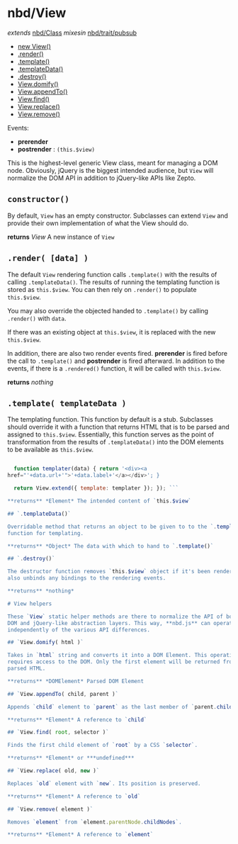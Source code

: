 # nbd/View
  *extends* [nbd/Class](../Class.md)
  *mixesin* [nbd/trait/pubsub](../trait/pubsub.md)

* [new View()](#constructor)
* [.render()](#render-data-)
* [.template()](#template-templatedata-)
* [.templateData()](#templatedata)
* [.destroy()](#destroy)
* [View.domify()](#viewdomify-html-)
* [View.appendTo()](#viewappendto-child-parent-)
* [View.find()](#viewfind-root-selector-)
* [View.replace()](#viewreplace-old-new-)
* [View.remove()](#viewremove-element-)

Events:
* __prerender__
* __postrender__ : `(this.$view)`

This is the highest-level generic View class, meant for managing a DOM node.
Obviously, jQuery is the biggest intended audience, but `View` will normalize
the DOM API in addition to jQuery-like APIs like Zepto.

## `constructor()`

By default, `View` has an empty constructor. Subclasses can extend `View` and
provide their own implementation of what the View should do.

**returns** *View* A new instance of `View`

## `.render( [data] )`

The default `View` rendering function calls `.template()` with the results of
calling `.templateData()`. The results of running the templating function is
stored as `this.$view`. You can then rely on `.render()` to populate
`this.$view`.

You may also override the objected handed to `.template()` by calling
`.render()` with `data`.

If there was an existing object at `this.$view`, it is replaced with the new
`this.$view`.

In addition, there are also two render events fired. **prerender** is fired
before the call to `.template()` and **postrender** is fired afterward. In
addition to the events, if there is a `.rendered()` function, it will be called
with `this.$view`.

**returns** *nothing*

## `.template( templateData )`

The templating function. This function by default is a stub. Subclasses should
override it with a function that returns HTML that is to be parsed and assigned
to `this.$view`. Essentially, this function serves as the point of
transformation from the results of `.templateData()` into the DOM elements to
be available as `this.$view`.

```js define(['jquery', 'nbd/util/pipe', 'nbd/View'], function($, pipe, View) {

  function templater(data) { return '<div><a
href="'+data.url+'">'+data.label+'</a></div>'; }

  return View.extend({ template: templater }); }); ```

**returns** *Element* The intended content of `this.$view`

## `.templateData()`

Overridable method that returns an object to be given to to the `.template()`
function for templating.

**returns** *Object* The data with which to hand to `.template()`

## `.destroy()`

The destructor function removes `this.$view` object if it's been rendered. It
also unbinds any bindings to the rendering events.

**returns** *nothing*

# View helpers

These `View` static helper methods are there to normalize the API of both the
DOM and jQuery-like abstraction layers. This way, **nbd.js** can operate
independently of the various API differences.

## `View.domify( html )`

Takes in `html` string and converts it into a DOM Element. This operation
requires access to the DOM. Only the first element will be returned from the
parsed HTML.

**returns** *DOMElement* Parsed DOM Element

## `View.appendTo( child, parent )`

Appends `child` element to `parent` as the last member of `parent.childNodes`.

**returns** *Element* A reference to `child`

## `View.find( root, selector )`

Finds the first child element of `root` by a CSS `selector`.

**returns** *Element* or ***undefined***

## `View.replace( old, new )`

Replaces `old` element with `new`. Its position is preserved.

**returns** *Element* A reference to `old`

## `View.remove( element )`

Removes `element` from `element.parentNode.childNodes`.

**returns** *Element* A reference to `element`
